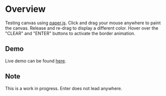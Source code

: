 # Overview
Testing canvas using [paper.js](http://paperjs.org/).  Click and drag your mouse anywhere to paint the canvas.  Release and re-drag to display a different color.  Hover over the "CLEAR" and "ENTER" buttons to activate the border animation.  

## Demo
Live demo can be found [here]().

## Note
This is a work in progress. Enter does not lead anywhere.
